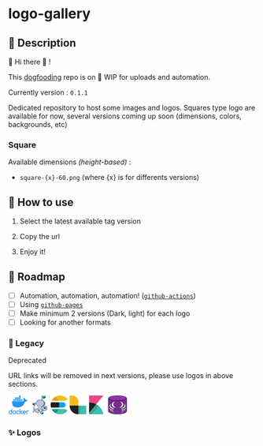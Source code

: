# logo-gallery

## :speech_balloon: Description

:mega: Hi there :wave: !

This [dogfooding](https://en.wikipedia.org/wiki/Eating_your_own_dog_food) repo is on :construction: WIP for uploads and automation.

Currently version :  `0.1.1`

Dedicated repository to host some images and logos.
Squares type logo are available for now, several versions coming up soon (dimensions, colors, backgrounds, etc)

### Square

Available dimensions *(height-based)* :

* `square-{x}-60.png` (where {x} is for differents versions)

## :rocket: How to use

1. Select the latest available tag version

2. Copy the url

3. Enjoy it!

## :newspaper: Roadmap

* [ ] Automation, automation, automation! ([`github-actions`](https://github.com/features/actions))
* [ ] Using [`github-pages`](https://pages.github.com/)
* [ ] Make minimum 2 versions (Dark, light) for each logo
* [ ] Looking for another formats

### :stop_sign: Legacy

Deprecated

URL links will be removed in next versions, please use logos in above sections.

![docker](img/docker/docker.png "docker")
![docker-compose](img/docker-compose/docker-compose.png "docker-compose")
![elk](img/elk/elk.png "elk")
![schemacrawler](img/schemacrawler/schemacrawler.png "elk")

### :sparkles: Logos
